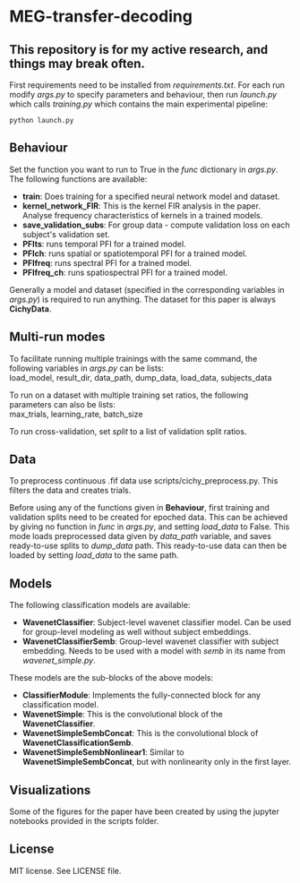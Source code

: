 # MEG-transfer-decoding
## This repository is for my active research, and things may break often.
First requirements need to be installed from *requirements.txt*.
For each run modify *args.py* to specify parameters and behaviour, then run *launch.py* which calls *training.py* which contains the main experimental pipeline:
```
python launch.py
```

## Behaviour
Set the function you want to run to True in the *func* dictionary in *args.py*.
The following functions are available:
* **train**: Does training for a specified neural network model and dataset.
* **kernel_network_FIR**: This is the kernel FIR analysis in the paper. Analyse frequency characteristics of kernels in a trained models.
* **save_validation_subs**: For group data - compute validation loss on each subject's validation set.
* **PFIts**: runs temporal PFI for a trained model.
* **PFIch**: runs spatial or spatiotemporal PFI for a trained model.
* **PFIfreq**: runs spectral PFI for a trained model.
* **PFIfreq_ch**: runs spatiospectral PFI for a trained model.

Generally a model and dataset (specified in the corresponding variables in *args.py*) is required to run anything. The dataset for this paper is always **CichyData**.

## Multi-run modes
To facilitate running multiple trainings with the same command, the following variables in *args.py* can be lists:  
load_model, result_dir, data_path, dump_data, load_data, subjects_data

To run on a dataset with multiple training set ratios, the following parameters can also be lists:  
max_trials, learning_rate, batch_size

To run cross-validation, set *split* to a list of validation split ratios.

## Data
To preprocess continuous .fif data use scripts/cichy_preprocess.py. This filters the data and creates trials.  

Before using any of the functions given in **Behaviour**, first training and validation splits need to be created for epoched data. This can be achieved by giving no function in *func* in *args.py*, and setting *load_data* to False. This mode loads preprocessed data given by *data_path* variable, and saves ready-to-use splits to *dump_data* path. This ready-to-use data can then be loaded by setting *load_data* to the same path.

## Models
The following classification models are available:
* **WavenetClassifier**: Subject-level wavenet classifier model. Can be used for group-level modeling as well without subject embeddings.
* **WavenetClassifierSemb**: Group-level wavenet classifier with subject embedding. Needs to be used with a model with *semb* in its name from *wavenet_simple.py*.  

These models are the sub-blocks of the above models:
* **ClassifierModule**: Implements the fully-connected block for any classification model.
* **WavenetSimple**: This is the convolutional block of the **WavenetClassifier**.
* **WavenetSimpleSembConcat**: This is the convolutional block of **WavenetClassificationSemb**.
* **WavenetSimpleSembNonlinear1**: Similar to **WavenetSimpleSembConcat**, but with nonlinearity only in the first layer.

## Visualizations
Some of the figures for the paper have been created by using the jupyter notebooks provided in the scripts folder.

## License
MIT license. See LICENSE file.
